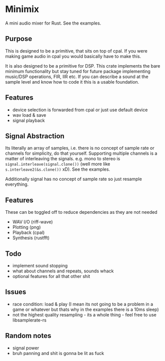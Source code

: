 # Minimix
A mini audio mixer for Rust. See the examples.

## Purpose
This is designed to be a primitive, that sits on top of cpal. If you were making game audio in cpal you would basically have to make this.

It is also designed to be a primitive for DSP. This crate implements the bare minimum functionality but stay tuned for future package implementing music/DSP operations, FIR, IIR etc. If you can describe a sound at the sample level and know how to code it this is a usable foundation.

## Features
* device selection is forwarded from cpal or just use default device
* wav load & save
* signal playback

## Signal Abstraction
Its literally an array of samples, i.e. there is no concept of sample rate or channels for simplicity, do that yourself. Supporting multiple channels is a matter of interleaving the signals. e.g. mono to stereo is  `signal.interleave(signal.clone())` (well more like `s.interleave2(&s.clone())` xD). See the examples.

Additionally signal has no concept of sample rate so just resample everything.

## Features
These can be toggled off to reduce dependencies as they are not needed
* WAV I/O (riff-wave)
* Plotting (png)
* Playback (cpal)
* Synthesis (rustfft)

## Todo
* implement sound stopping
* what about channels and repeats, sounds whack
* optional features for all that other shit 

## Issues 
* race condition: load & play (I mean its not going to be a problem in a game or whatever but thats why in the examples there is a 10ms sleep)
* not the highest quality resampling - its a whole thing - feel free to use libsamplerate-rs

## Random notes 
* signal power
* bruh panning and shit is gonna be lit as fuck